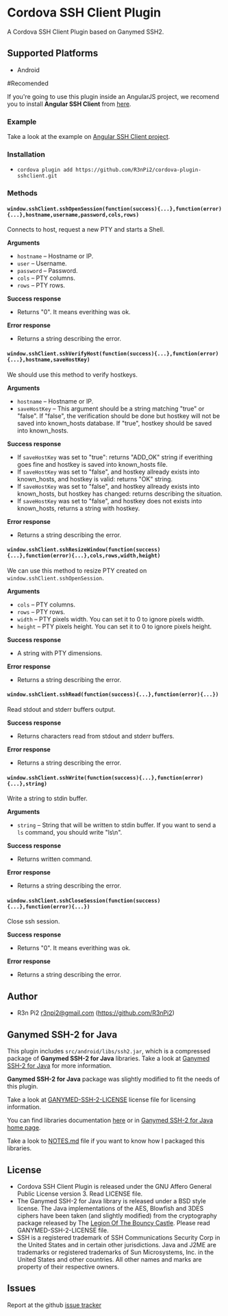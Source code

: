 # Cordova SSH Client Plugin

A Cordova SSH Client Plugin based on Ganymed SSH2.

## Supported Platforms

  - Android

#Recomended

If you're going to use this plugin inside an AngularJS project, we recomend you to install **Angular SSH Client** from [here](https://github.com/R3nPi2/angular-ssh).

### Example

Take a look at the example on [Angular SSH Client project](https://github.com/R3nPi2/angular-ssh).

### Installation

  - `cordova plugin add https://github.com/R3nPi2/cordova-plugin-sshclient.git`

### Methods

#### `window.sshClient.sshOpenSession(function(success){...},function(error){...},hostname,username,password,cols,rows)`

Connects to host, request a new PTY and starts a Shell.

**Arguments**

  - `hostname` – Hostname or IP.
  - `user` – Username.
  - `password` – Password.
  - `cols` – PTY columns.
  - `rows` – PTY rows.

**Success response**

  - Returns "0". It means everithing was ok.

**Error response**

  - Returns a string describing the error.

#### `window.sshClient.sshVerifyHost(function(success){...},function(error){...},hostname,saveHostKey)`

We should use this method to verify hostkeys.

**Arguments**

  - `hostname` – Hostname or IP.
  - `saveHostKey` – This argument should be a string matching "true" or "false". If "false", the verification should be done but hostkey will not be saved into known\_hosts database. If "true", hostkey should be saved into known\_hosts.

**Success response**

  - If `saveHostKey` was set to "true": returns "ADD\_OK" string if everithing goes fine and hostkey is saved into known\_hosts file.
  - If `saveHostKey` was set to "false", and hostkey allready exists into known\_hosts, and hostkey is valid: returns "OK" string.
  - If `saveHostKey` was set to "false", and hostkey allready exists into known\_hosts, but hostkey has changed: returns describing the situation.
  - If `saveHostKey` was set to "false", and hostkey does not exists into known\_hosts, returns a string with hostkey.

**Error response**

  - Returns a string describing the error.

#### `window.sshClient.sshResizeWindow(function(success){...},function(error){...},cols,rows,width,height)`

We can use this method to resize PTY created on `window.sshClient.sshOpenSession`.

**Arguments**

  - `cols` – PTY columns.
  - `rows` – PTY rows.
  - `width` – PTY pixels width. You can set it to 0 to ignore pixels width.
  - `height` – PTY pixels height. You can set it to 0 to ignore pixels height.

**Success response**

  - A string with PTY dimensions.

**Error response**

  - Returns a string describing the error.

#### `window.sshClient.sshRead(function(success){...},function(error){...})`

Read stdout and stderr buffers output.

**Success response**

  - Returns characters read from stdout and stderr buffers.

**Error response**

  - Returns a string describing the error.

#### `window.sshClient.sshWrite(function(success){...},function(error){...},string)`

Write a string to stdin buffer.

**Arguments**

  - `string` – String that will be written to stdin buffer. If you want to send a `ls` command, you should write "ls\n".

**Success response**

  - Returns written command.

**Error response**

  - Returns a string describing the error.

#### `window.sshClient.sshCloseSession(function(success){...},function(error){...})`

Close ssh session.

**Success response**

  - Returns "0". It means everithing was ok.

**Error response**

  - Returns a string describing the error.

## Author

  - R3n Pi2 <r3npi2@gmail.com> (https://github.com/R3nPi2)

## Ganymed SSH-2 for Java

This plugin includes `src/android/libs/ssh2.jar`, which is a compressed package of **Ganymed SSH-2 for Java** libraries. Take a look at [Ganymed SSH-2 for Java](http://www.ganymed.ethz.ch/ssh2/) for more information.

**Ganymed SSH-2 for Java** package was slightly modified to fit the needs of this plugin.

Take a look at [GANYMED-SSH-2-LICENSE](https://github.com/R3nPi2/cordova-plugin-sshclient/blob/master/GANYMED-SSH-2-LICENSE) license file for licensing information.

You can find libraries documentation [here](http://www.ganymed.ethz.ch/ssh2/javadoc/) or in [Ganymed SSH-2 for Java home page](http://www.ganymed.ethz.ch/ssh2/).

Take a look to [NOTES.md](https://github.com/R3nPi2/cordova-plugin-sshclient/blob/master/NOTES.md) file if you want to know how I packaged this libraries.

## License

  - Cordova SSH Client Plugin is released under the GNU Affero General Public License version 3. Read LICENSE file.
  - The Ganymed SSH-2 for Java library is released under a BSD style license. The Java implementations of the AES, Blowfish and 3DES ciphers have been taken (and slightly modified) from the cryptography package released by The [Legion Of The Bouncy Castle](http://www.bouncycastle.org/). Please read GANYMED-SSH-2-LICENSE file.
  - SSH is a registered trademark of SSH Communications Security Corp in the United States and in certain other jurisdictions. Java and J2ME are trademarks or registered trademarks of Sun Microsystems, Inc. in the United States and other countries. All other names and marks are property of their respective owners.

## Issues

Report at the github [issue tracker](https://github.com/R3nPi2/cordova-plugin-sshclient/issues)

